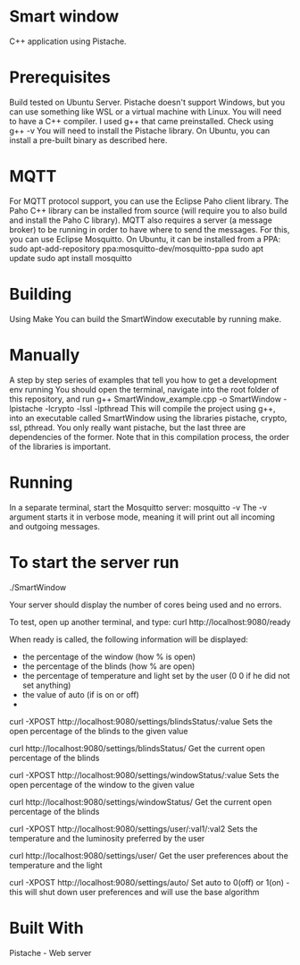 

# Smart window 
 C++ application using Pistache.

# Prerequisites
Build tested on Ubuntu Server. Pistache doesn't support Windows, but you can use something like WSL or a virtual machine with Linux.
You will need to have a C++ compiler. I used g++ that came preinstalled. Check using g++ -v
You will need to install the Pistache library. On Ubuntu, you can install a pre-built binary as described here.
 
# MQTT
For MQTT protocol support, you can use the Eclipse Paho client library. The Paho C++ library can be installed from source (will require you to also build and install the Paho C library).
MQTT also requires a server (a message broker) to be running in order to have where to send the messages. For this, you can use Eclipse Mosquitto. On Ubuntu, it can be installed from a PPA:
sudo apt-add-repository ppa:mosquitto-dev/mosquitto-ppa
sudo apt update
sudo apt install mosquitto
 
# Building
Using Make
You can build the SmartWindow executable by running make.

# Manually
A step by step series of examples that tell you how to get a development env running
You should open the terminal, navigate into the root folder of this repository, and run
g++ SmartWindow_example.cpp -o SmartWindow -lpistache -lcrypto -lssl -lpthread
This will compile the project using g++, into an executable called SmartWindow using the libraries pistache, crypto, ssl, pthread. You only really want pistache, but the last three are dependencies of the former. Note that in this compilation process, the order of the libraries is important.

# Running
In a separate terminal, start the Mosquitto server:
mosquitto -v
The -v argument starts it in verbose mode, meaning it will print out all incoming and outgoing messages.

# To start the server run
./SmartWindow

Your server should display the number of cores being used and no errors.

To test, open up another terminal, and type:
curl http://localhost:9080/ready

When ready is called, the following information will be displayed:
- the percentage of the window (how % is open)
- the percentage of the blinds (how % are open)
- the percentage of temperature and light set by the user (0 0  if he did not set anything)
- the value of auto (if is on or off)
- 
curl -XPOST http://localhost:9080/settings/blindsStatus/:value
Sets the open percentage of the blinds to the given value

curl http://localhost:9080/settings/blindsStatus/
Get the current open percentage of the blinds

curl -XPOST http://localhost:9080/settings/windowStatus/:value
Sets the open percentage of the window to the given value

curl http://localhost:9080/settings/windowStatus/
Get the current open percentage of the blinds

curl -XPOST http://localhost:9080/settings/user/:val1/:val2
Sets the temperature and the luminosity preferred by the user 

curl http://localhost:9080/settings/user/
Get the user preferences about the temperature and the light

curl -XPOST http://localhost:9080/settings/auto/
Set auto to 0(off) or 1(on) - this will shut down user preferences and will use the base algorithm

# Built With
Pistache - Web server
